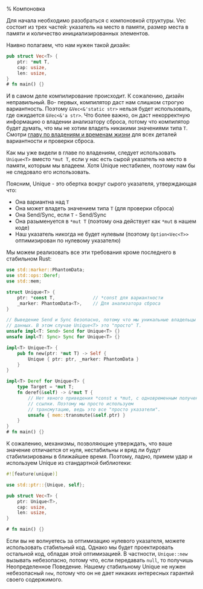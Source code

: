 % Компоновка

Для начала необходимо разобраться с компоновкой структуры. Vec
состоит из трех частей: указатель на место в памяти, размер места в памяти и
количество инициализированных элементов.

Наивно полагаем, что нам нужен такой дизайн:

```rust
pub struct Vec<T> {
    ptr: *mut T,
    cap: usize,
    len: usize,
}
# fn main() {}
```

И в самом деле компилирование происходит. К сожалению, дизайн неправильный. Во-
первых, компилятор даст нам слишком строгую вариантность. Поэтому `&Vec<&'static
str>` нельзя будет использовать, где ожидается `&Vec<&'a str>`. Что более важно,
он даст некорректную информацию о владении анализатору сброса, потому что
компилятор будет думать, что мы не хотим владеть никакими значениями типа `T`.
Смотри [главу по владениям и временам жизни][ownership] для всех деталей
вариантности и проверки сброса.

Как мы уже видели в главе по владениям, следует использовать `Unique<T>` вместо
`*mut T`, если у нас есть сырой указатель на место в памяти, которым мы владеем.
Хотя Unique нестабилен, поэтому нам бы не следовало его использовать.

Поясним, Unique - это обертка вокруг сырого указателя, утверждающая что:

* Она вариантна над `T`
* Она может владеть значением типа `T` (для проверки сброса)
* Она Send/Sync, если `T` - Send/Sync
* Она разыменуется в `*mut T` (поэтому она действует как `*mut` в нашем коде)
* Наш указатель никогда не будет нулевым (поэтому `Option<Vec<T>>` оптимизирован
по нулевому указателю)

Мы можем реализовать все эти требования кроме последнего в стабильном Rust:

```rust
use std::marker::PhantomData;
use std::ops::Deref;
use std::mem;

struct Unique<T> {
    ptr: *const T,              // *const для вариантности
    _marker: PhantomData<T>,    // Для анализатора сброса
}

// Выведение Send и Sync безопасно, потому что мы уникальные владельцы
// данных. В этом случае Unique<T> это "просто" T.
unsafe impl<T: Send> Send for Unique<T> {}
unsafe impl<T: Sync> Sync for Unique<T> {}

impl<T> Unique<T> {
    pub fn new(ptr: *mut T) -> Self {
        Unique { ptr: ptr, _marker: PhantomData }
    }
}

impl<T> Deref for Unique<T> {
    type Target = *mut T;
    fn deref(&self) -> &*mut T {
        // Нет явного приведения *const к *mut, с одновременным получением
        // ссылки. Поэтому мы просто используем
        // трансмутацию, ведь это все "просто указатели".
        unsafe { mem::transmute(&self.ptr) }
    }
}
# fn main() {}
```

К сожалению, механизмы, позволяющие утверждать, что ваше значение отличается от
нуля, нестабильны и вряд ли будут стабилизированы в ближайшее время. Поэтому,
ладно, примем удар и используем Unique из стандартной библиотеки:


```rust
#![feature(unique)]

use std::ptr::{Unique, self};

pub struct Vec<T> {
    ptr: Unique<T>,
    cap: usize,
    len: usize,
}

# fn main() {}
```

Если вы не волнуетесь за оптимизацию нулевого указателя, можете использовать
стабильный код. Однако мы будет проектировать остальной код, обладая этой
оптимизацией. В частности, `Unique::new` вызывать небезопасно, потому что, если
передавать `null`, то получишь Неопределенное Поведение. Нашему стабильному
Unique не нужен небезопасный `new`, потому что он не дает никаких интересных
гарантий своего содержимого.

[ownership]: ownership.html
